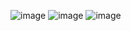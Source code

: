 ![image](https://github.com/f1gl4/cartube/assets/162834176/c95cb110-2ce4-4d4f-9955-d571f17dd985)
![image](https://github.com/f1gl4/cartube/assets/162834176/ed2920cc-7084-4b89-86c2-668f9ce8e3dd)
![image](https://github.com/f1gl4/cartube/assets/162834176/a1b98e39-c4b6-4969-a3ce-e51e747b8d39)
